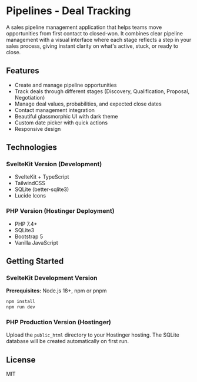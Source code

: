# Pipelines - Deal Tracking

A sales pipeline management application that helps teams move opportunities from first contact to closed‑won. It combines clear pipeline management with a visual interface where each stage reflects a step in your sales process, giving instant clarity on what's active, stuck, or ready to close.

## Features

- Create and manage pipeline opportunities
- Track deals through different stages (Discovery, Qualification, Proposal, Negotiation)
- Manage deal values, probabilities, and expected close dates
- Contact management integration
- Beautiful glassmorphic UI with dark theme
- Custom date picker with quick actions
- Responsive design

## Technologies

### SvelteKit Version (Development)
- SvelteKit + TypeScript
- TailwindCSS
- SQLite (better-sqlite3)
- Lucide Icons

### PHP Version (Hostinger Deployment)
- PHP 7.4+
- SQLite3
- Bootstrap 5
- Vanilla JavaScript

## Getting Started

### SvelteKit Development Version

**Prerequisites:** Node.js 18+, npm or pnpm

```bash
npm install
npm run dev
```

### PHP Production Version (Hostinger)

Upload the `public_html` directory to your Hostinger hosting. The SQLite database will be created automatically on first run.

## License

MIT
